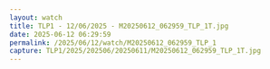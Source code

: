 ```yaml
---
layout: watch
title: TLP1 - 12/06/2025 - M20250612_062959_TLP_1T.jpg
date: 2025-06-12 06:29:59
permalink: /2025/06/12/watch/M20250612_062959_TLP_1
capture: TLP1/2025/202506/20250611/M20250612_062959_TLP_1T.jpg
---
```

